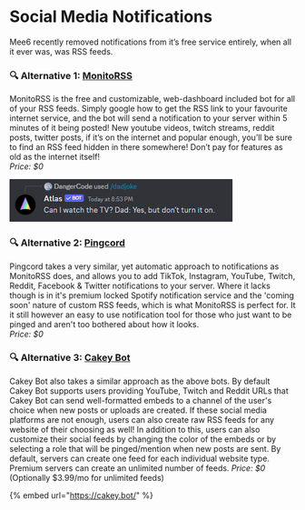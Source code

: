 # Social Media Notifications
Mee6 recently removed notifications from it’s free service entirely, when all it ever was, was RSS feeds. 

### 🔍 Alternative 1: [MonitoRSS](https://monitorss.xyz/)

MonitoRSS is the free and customizable, web-dashboard included bot for all of your RSS feeds. Simply google how to get the RSS link to your favourite internet service, and the bot will send a notification to your server within 5 minutes of it being posted! New youtube videos, twitch streams, reddit posts, twitter posts, if it’s on the internet and popular enough, you’ll be sure to find an RSS feed hidden in there somewhere! Don’t pay for features as old as the internet itself! \
_Price: $0_

![Social Media Notifications Monitorss](<../.gitbook/assets/image (11).png>)

### 🔍 Alternative 2: [Pingcord](https://pingcord.xyz/)

Pingcord takes a very similar, yet automatic approach to notifications as MonitoRSS does, and allows you to add TikTok, Instagram, YouTube, Twitch, Reddit, Facebook & Twitter notifications to your server. Where it lacks though is in it's premium locked Spotify notification service and the 'coming soon' nature of custom RSS feeds, which is what MonitoRSS is perfect for. It it still however an easy to use notification tool for those who just want to be pinged and aren't too bothered about how it looks.\
_Price: $0_&#x20;

### 🔍 Alternative 3: [Cakey Bot](https://cakey.bot/)

Cakey Bot also takes a similar approach as the above bots. By default Cakey Bot supports users providing YouTube, Twitch and Reddit URLs that Cakey Bot can send well-formatted embeds to a channel of the user's choice when new posts or uploads are created. If these social media platforms are not enough, users can also create raw RSS feeds for any website of their choosing as well!
In addition to this, users can also customize their social feeds by changing the color of the embeds or by selecting a role that will be pinged/mention when new posts are sent.
By default, servers can create one feed for each individual website type. Premium servers can create an unlimited number of feeds.
_Price: $0_ (Optionally $3.99/mo for unlimited feeds)

{% embed url="https://cakey.bot/" %}